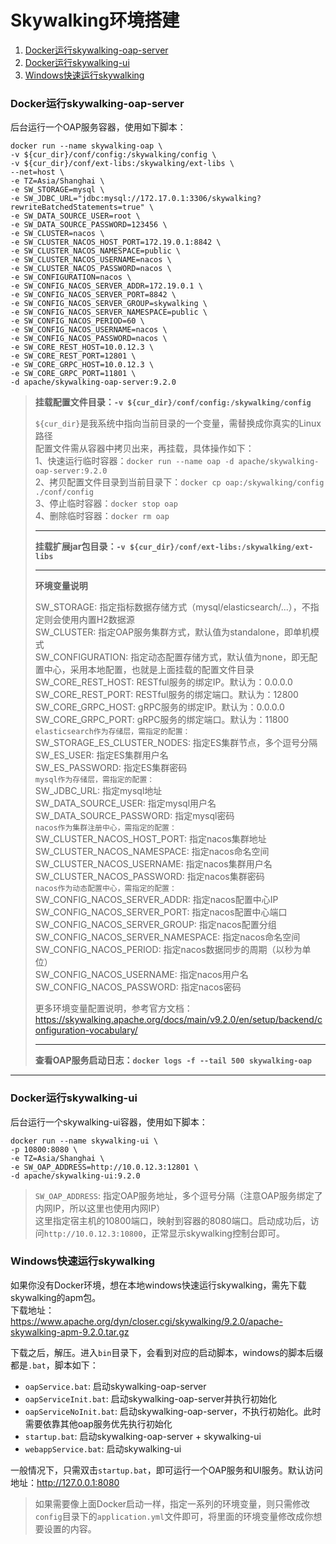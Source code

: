 # Skywalking环境搭建

1. [Docker运行skywalking-oap-server](#Docker运行skywalking-oap-server)
2. [Docker运行skywalking-ui](#Docker运行skywalking-ui)
3. [Windows快速运行skywalking](#Windows快速运行skywalking)

### [](#Docker运行skywalking-oap-server "Docker运行skywalking-oap-server")Docker运行skywalking-oap-server

后台运行一个OAP服务容器，使用如下脚本：

```shell
docker run --name skywalking-oap \
-v ${cur_dir}/conf/config:/skywalking/config \
-v ${cur_dir}/conf/ext-libs:/skywalking/ext-libs \
--net=host \
-e TZ=Asia/Shanghai \
-e SW_STORAGE=mysql \
-e SW_JDBC_URL="jdbc:mysql://172.17.0.1:3306/skywalking?rewriteBatchedStatements=true" \
-e SW_DATA_SOURCE_USER=root \
-e SW_DATA_SOURCE_PASSWORD=123456 \
-e SW_CLUSTER=nacos \
-e SW_CLUSTER_NACOS_HOST_PORT=172.19.0.1:8842 \
-e SW_CLUSTER_NACOS_NAMESPACE=public \
-e SW_CLUSTER_NACOS_USERNAME=nacos \
-e SW_CLUSTER_NACOS_PASSWORD=nacos \
-e SW_CONFIGURATION=nacos \
-e SW_CONFIG_NACOS_SERVER_ADDR=172.19.0.1 \
-e SW_CONFIG_NACOS_SERVER_PORT=8842 \
-e SW_CONFIG_NACOS_SERVER_GROUP=skywalking \
-e SW_CONFIG_NACOS_SERVER_NAMESPACE=public \
-e SW_CONFIG_NACOS_PERIOD=60 \
-e SW_CONFIG_NACOS_USERNAME=nacos \
-e SW_CONFIG_NACOS_PASSWORD=nacos \
-e SW_CORE_REST_HOST=10.0.12.3 \
-e SW_CORE_REST_PORT=12801 \
-e SW_CORE_GRPC_HOST=10.0.12.3 \
-e SW_CORE_GRPC_PORT=11801 \
-d apache/skywalking-oap-server:9.2.0
```

> **挂载配置文件目录：`-v ${cur_dir}/conf/config:/skywalking/config`**
>   
> `${cur_dir}`是我系统中指向当前目录的一个变量，需替换成你真实的Linux路径  
> 配置文件需从容器中拷贝出来，再挂载，具体操作如下：  
> 1、快速运行临时容器：`docker run --name oap -d apache/skywalking-oap-server:9.2.0`  
> 2、拷贝配置文件目录到当前目录下：`docker cp oap:/skywalking/config ./conf/config`  
> 3、停止临时容器：`docker stop oap`  
> 4、删除临时容器：`docker rm oap`  
> 
> * * *
>
> **挂载扩展jar包目录：`-v ${cur_dir}/conf/ext-libs:/skywalking/ext-libs`**
>
> * * *
>
> **环境变量说明**
>
> SW_STORAGE: 指定指标数据存储方式（mysql/elasticsearch/...），不指定则会使用内置H2数据源  
> SW_CLUSTER: 指定OAP服务集群方式，默认值为standalone，即单机模式  
> SW_CONFIGURATION: 指定动态配置存储方式，默认值为none，即无配置中心，采用本地配置，也就是上面挂载的配置文件目录  
> SW_CORE_REST_HOST: RESTful服务的绑定IP。默认为：0.0.0.0  
> SW_CORE_REST_PORT: RESTful服务的绑定端口。默认为：12800  
> SW_CORE_GRPC_HOST: gRPC服务的绑定IP。默认为：0.0.0.0  
> SW_CORE_GRPC_PORT: gRPC服务的绑定端口。默认为：11800  
> `elasticsearch作为存储层，需指定的配置：`  
> SW_STORAGE_ES_CLUSTER_NODES: 指定ES集群节点，多个逗号分隔  
> SW_ES_USER: 指定ES集群用户名  
> SW_ES_PASSWORD: 指定ES集群密码  
> `mysql作为存储层，需指定的配置：`  
> SW_JDBC_URL: 指定mysql地址  
> SW_DATA_SOURCE_USER: 指定mysql用户名  
> SW_DATA_SOURCE_PASSWORD: 指定mysql密码  
> `nacos作为集群注册中心，需指定的配置：`  
> SW_CLUSTER_NACOS_HOST_PORT: 指定nacos集群地址  
> SW_CLUSTER_NACOS_NAMESPACE: 指定nacos命名空间  
> SW_CLUSTER_NACOS_USERNAME: 指定nacos集群用户名  
> SW_CLUSTER_NACOS_PASSWORD: 指定nacos集群密码  
> `nacos作为动态配置中心，需指定的配置：`  
> SW_CONFIG_NACOS_SERVER_ADDR: 指定nacos配置中心IP  
> SW_CONFIG_NACOS_SERVER_PORT: 指定nacos配置中心端口  
> SW_CONFIG_NACOS_SERVER_GROUP: 指定nacos配置分组  
> SW_CONFIG_NACOS_SERVER_NAMESPACE: 指定nacos命名空间  
> SW_CONFIG_NACOS_PERIOD: 指定nacos数据同步的周期（以秒为单位）  
> SW_CONFIG_NACOS_USERNAME: 指定nacos用户名  
> SW_CONFIG_NACOS_PASSWORD: 指定nacos密码  
> 
> 更多环境变量配置说明，参考官方文档：https://skywalking.apache.org/docs/main/v9.2.0/en/setup/backend/configuration-vocabulary/
>
> * * *
>
> **查看OAP服务启动日志：`docker logs -f --tail 500 skywalking-oap`**

* * *

### [](#Docker运行skywalking-ui "Docker运行skywalking-ui")Docker运行skywalking-ui

后台运行一个skywalking-ui容器，使用如下脚本：

```shell
docker run --name skywalking-ui \
-p 10800:8080 \
-e TZ=Asia/Shanghai \
-e SW_OAP_ADDRESS=http://10.0.12.3:12801 \
-d apache/skywalking-ui:9.2.0
```

> `SW_OAP_ADDRESS`: 指定OAP服务地址，多个逗号分隔（注意OAP服务绑定了内网IP，所以这里也使用内网IP）  
> 这里指定宿主机的10800端口，映射到容器的8080端口。启动成功后，访问`http://10.0.12.3:10800`，正常显示skywalking控制台即可。

### [](#Windows快速运行skywalking "Windows快速运行skywalking")Windows快速运行skywalking

如果你没有Docker环境，想在本地windows快速运行skywalking，需先下载skywalking的apm包。  
下载地址：https://www.apache.org/dyn/closer.cgi/skywalking/9.2.0/apache-skywalking-apm-9.2.0.tar.gz

下载之后，解压。进入`bin`目录下，会看到对应的启动脚本，windows的脚本后缀都是`.bat`，脚本如下：
- `oapService.bat`: 启动skywalking-oap-server
- `oapServiceInit.bat`: 启动skywalking-oap-server并执行初始化
- `oapServiceNoInit.bat`: 启动skywalking-oap-server，不执行初始化。此时需要依靠其他oap服务优先执行初始化
- `startup.bat`: 启动skywalking-oap-server + skywalking-ui
- `webappService.bat`: 启动skywalking-ui

一般情况下，只需双击`startup.bat`，即可运行一个OAP服务和UI服务。默认访问地址：http://127.0.0.1:8080

> 如果需要像上面Docker启动一样，指定一系列的环境变量，则只需修改`config`目录下的`application.yml`文件即可，将里面的环境变量修改成你想要设置的内容。
